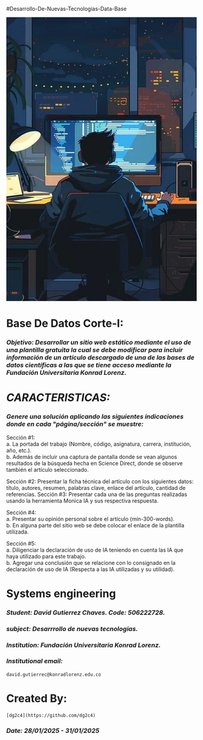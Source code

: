 #Desarrollo-De-Nuevas-Tecnologias-Data-Base
<p align="center">
  <img width="600" height="750" src="Assets/Developer programmer-Программист-разработчик.jpeg" alt="Desarrollo-De-Nuevas-Tecnologias-Data-Base">
</p>

# Base De Datos Corte-I:
### *Objetivo: Desarrollar un sitio web estático mediante el uso de una plantilla gratuita la cual se debe modificar para incluir información de un artículo descargado de una de las bases de datos científicas a las que se tiene acceso mediante la Fundación Universitaria Konrad Lorenz.*

# *CARACTERISTICAS:*
### *Genere una solución aplicando las siguientes indicaciones donde en cada "página/sección" se muestre:*
Sección #1:\
a. La portada del trabajo (Nombre, código, asignatura, carrera, institución, año, etc.).\
b. Además de incluir una captura de pantalla donde se vean algunos resultados de la búsqueda hecha en Science Direct, donde se observe también el artículo seleccionado.

Sección #2: Presentar la ficha técnica del artículo con los siguientes datos: título, autores, resumen, palabras clave, enlace del artículo, cantidad de referencias.
Sección #3: Presentar cada una de las preguntas realizadas usando la herramienta Monica IA y sus respectiva respuesta.

Sección #4:\
a. Presentar su opinión personal sobre el artículo (mín-300-words).\
b. En alguna parte del sitio web se debe colocar el enlace de la plantilla utilizada.

Sección #5:\
a. Diligenciar la declaración de uso de IA teniendo en cuenta las IA que haya utilizado para este trabajo.\
b. Agregar una conclusión que se relacione con lo consignado en la declaración de uso de IA (Respecta a las IA utilizadas y su utilidad).

# Systems engineering
### *Student: David Gutierrez Chaves. Code: 506222728.* 
### *subject: Desarrrollo de nuevas tecnologias.*
### *Institution: Fundación Universitaria Konrad Lorenz.*

### *Institutional email:* 
    david.gutierrec@konradlorenz.edu.co  

# Created By:
    [dg2c4](https://github.com/dg2c4)

### *Date: 28/01/2025 - 31/01/2025*
